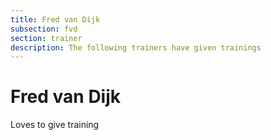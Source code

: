 ```yaml
---
title: Fred van Dijk
subsection: fvd
section: trainer
description: The following trainers have given trainings
---
```


# Fred van Dijk

Loves to give training
